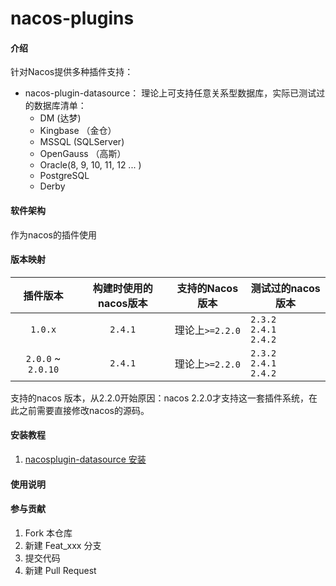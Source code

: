 # nacos-plugins

#### 介绍
针对Nacos提供多种插件支持：
+ nacos-plugin-datasource： 理论上可支持任意关系型数据库，实际已测试过的数据库清单：
  + DM (达梦)
  + Kingbase （金仓）
  + MSSQL (SQLServer)
  + OpenGauss （高斯）
  + Oracle(8, 9, 10, 11, 12 ... )
  + PostgreSQL
  + Derby

#### 软件架构
作为nacos的插件使用

#### 版本映射

|        插件版本        |   构建时使用的nacos版本    |  支持的Nacos版本  | 测试过的nacos版本        |
|:------------------:|:------------------:|:------------:|-------------------------------------------------|
|      `1.0.x`       |       `2.4.1`       | 理论上`>=2.2.0` | `2.3.2`<br/>`2.4.1`<br/>`2.4.2` |
| `2.0.0` ~ `2.0.10` |       `2.4.1`       | 理论上`>=2.2.0` | `2.3.2`<br/>`2.4.1`<br/>`2.4.2` |

支持的nacos 版本，从2.2.0开始原因：nacos 2.2.0才支持这一套插件系统，在此之前需要直接修改nacos的源码。


#### 安装教程
1. [nacosplugin-datasource 安装](./nacosplugin-datasource/installation.MD)

#### 使用说明


#### 参与贡献

1.  Fork 本仓库
2.  新建 Feat_xxx 分支
3.  提交代码
4.  新建 Pull Request
